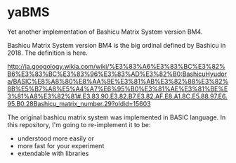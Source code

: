 # yaBMS
Yet another implementation of Bashicu Matrix System version BM4.

Bashicu Matrix System version BM4 is the big ordinal defined by Bashicu in 2018. The definition is here.

http://ja.googology.wikia.com/wiki/%E3%83%A6%E3%83%BC%E3%82%B6%E3%83%BC%E3%83%96%E3%83%AD%E3%82%B0:BashicuHyudora/BASIC%E8%A8%80%E8%AA%9E%E3%81%AB%E3%82%88%E3%82%8B%E5%B7%A8%E5%A4%A7%E6%95%B0%E3%81%AE%E3%81%BE%E3%81%A8%E3%82%81#.E3.83.90.E3.82.B7.E3.82.AF.E8.A1.8C.E5.88.97.E6.95.B0.28Bashicu_matrix_number.29?oldid=15603

The original bashicu matrix system was implemented in BASIC language. In this repository, I'm going to re-implement it to be:
- understood more easily or
- more fast for your experiment
- extendable with libraries
